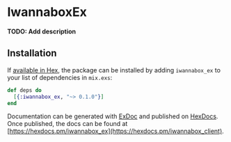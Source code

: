 # IwannaboxEx

**TODO: Add description**

## Installation

If [available in Hex](https://hex.pm/docs/publish), the package can be installed
by adding `iwannabox_ex` to your list of dependencies in `mix.exs`:

```elixir
def deps do
  [{:iwannabox_ex, "~> 0.1.0"}]
end
```

Documentation can be generated with [ExDoc](https://github.com/elixir-lang/ex_doc)
and published on [HexDocs](https://hexdocs.pm). Once published, the docs can
be found at [https://hexdocs.pm/iwannabox_ex](https://hexdocs.pm/iwannabox_client).
